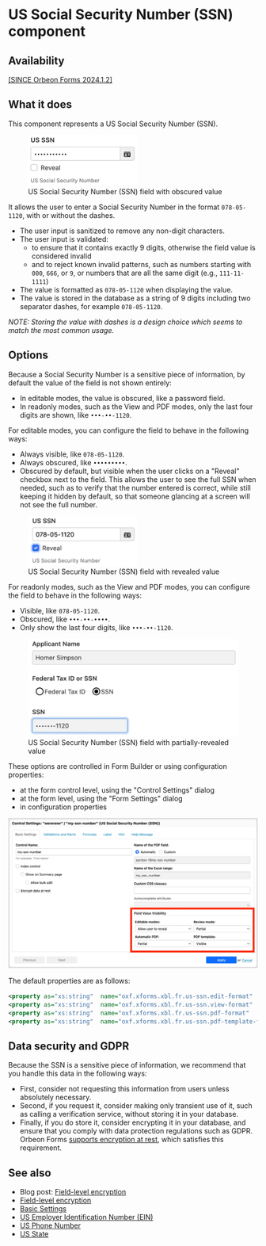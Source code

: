 # US Social Security Number (SSN) component

## Availability

[\[SINCE Orbeon Forms 2024.1.2\]](/release-notes/orbeon-forms-2024.1.2.md)

## What it does

This component represents a US Social Security Number (SSN).

<figure>
    <img src="/form-runner/component/images/xbl-us-ssn-edit-obscured.webp" width="220">
    <figcaption>US Social Security Number (SSN) field with obscured value</figcaption>
</figure>

It allows the user to enter a Social Security Number in the format `078-05-1120`, with or without the dashes.

- The user input is sanitized to remove any non-digit characters.
- The user input is validated:
    - to ensure that it contains exactly 9 digits, otherwise the field value is considered invalid
    - and to reject known invalid patterns, such as numbers starting with `000`, `666`, or `9`, or numbers that are all the same digit (e.g., `111-11-1111`)
- The value is formatted as `078-05-1120` when displaying the value.
- The value is stored in the database as a string of 9 digits including two separator dashes, for example `078-05-1120`.

_NOTE: Storing the value with dashes is a design choice which seems to match the most common usage._

## Options

Because a Social Security Number is a sensitive piece of information, by default the value of the field is not shown entirely:

- In editable modes, the value is obscured, like a password field.
- In readonly modes, such as the View and PDF modes, only the last four digits are shown, like `•••-••-1120`.

For editable modes, you can configure the field to behave in the following ways:

- Always visible, like `078-05-1120`.
- Always obscured, like `•••••••••`.
- Obscured by default, but visible when the user clicks on a "Reveal" checkbox next to the field. This allows the user to see the full SSN when needed, such as to verify that the number entered is correct, while still keeping it hidden by default, so that someone glancing at a screen will not see the full number.

<figure>
    <img src="/form-runner/component/images/xbl-us-ssn-edit-revealed.webp" width="220">
    <figcaption>US Social Security Number (SSN) field with revealed value</figcaption>
</figure>

For readonly modes, such as the View and PDF modes, you can configure the field to behave in the following ways:

- Visible, like `078-05-1120`.
- Obscured, like `•••-••-••••`.
- Only show the last four digits, like `•••-••-1120`.

<figure>
    <img src="/form-runner/component/images/xbl-us-ssn-view-partial.webp" width="440">
    <figcaption>US Social Security Number (SSN) field with partially-revealed value</figcaption>
</figure>

These options are controlled in Form Builder or using configuration properties:

- at the form control level, using the "Control Settings" dialog
- at the form level, using the "Form Settings" dialog
- in configuration properties

![US Social Security Number (SSN) field settings](/form-runner/component/images/xbl-us-ssn-settings.webp)

The default properties are as follows:

```xml
<property as="xs:string"  name="oxf.xforms.xbl.fr.us-ssn.edit-format"                        value="reveal"/> <!-- allowed values: `obscured`, `visible`, `reveal` -->
<property as="xs:string"  name="oxf.xforms.xbl.fr.us-ssn.view-format"                        value="partial"/><!-- allowed values: `obscured`, `visible`, `partial` -->
<property as="xs:string"  name="oxf.xforms.xbl.fr.us-ssn.pdf-format"                         value="partial"/><!-- allowed values: `obscured`, `visible`, `partial` -->
<property as="xs:string"  name="oxf.xforms.xbl.fr.us-ssn.pdf-template-format"                value="partial"/><!-- allowed values: `obscured`, `visible`, `partial` -->
```

## Data security and GDPR

Because the SSN is a sensitive piece of information, we recommend that you handle this data in the following ways:

- First, consider not requesting this information from users unless absolutely necessary.
- Second, if you request it, consider making only transient use of it, such as calling a verification service, without storing it in your database.
- Finally, if you do store it, consider encrypting it in your database, and ensure that you comply with data protection regulations such as GDPR. Orbeon Forms [supports encryption at rest](/form-builder/field-level-encryption.md), which satisfies this requirement.

## See also

- Blog post: [Field-level encryption](https://blog.orbeon.com/2019/04/field-level-encryption.html)
- [Field-level encryption](/form-builder/field-level-encryption.md)
- [Basic Settings](/form-builder/control-settings.md)
- [US Employer Identification Number (EIN)](us-ein.md)
- [US Phone Number](us-phone.md)
- [US State](us-state.md)
